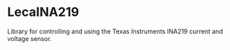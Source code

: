 # LecaINA219
Library for controlling and using the Texas Instruments INA219 current and voltage sensor.
